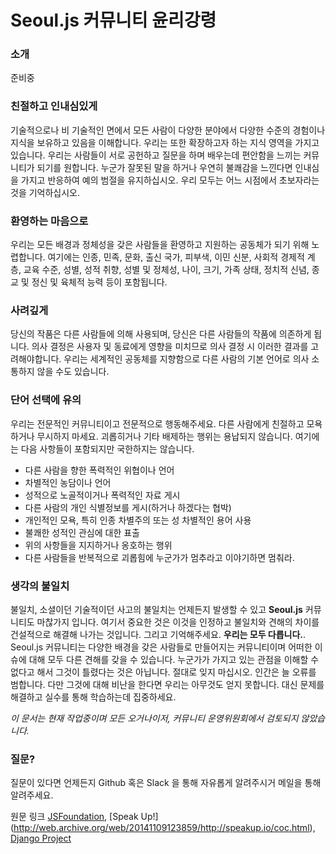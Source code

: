 # Seoul.js 커뮤니티 윤리강령

### 소개

준비중

### 친절하고 인내심있게

기술적으로나 비 기술적인 면에서 모든 사람이 다양한 분야에서 다양한 수준의 경험이나 지식을 보유하고 있음을 이해합니다. 우리는 또한 확장하고자 하는 지식 영역을 가지고 있습니다. 우리는 사람들이 서로 공헌하고 질문을 하며 배우는데 편안함을 느끼는 커뮤니티가 되기를 원합니다. 누군가 잘못된 말을 하거나 우연히 불쾌감을 느낀다면 인내심을 가지고 반응하여 예의 범절을 유지하십시오. 우리 모두는 어느 시점에서 초보자라는 것을 기억하십시오.

### 환영하는 마음으로

우리는 모든 배경과 정체성을 갖은 사람들을 환영하고 지원하는 공동체가 되기 위해 노렵합니다. 여기에는 인종, 민족, 문화, 출신 국가, 피부색, 이민 신분, 사회적 경제적 계층, 교육 수준, 성별, 성적 취향, 성별 및 정체성, 나이, 크기, 가족 상태, 정치적 신념, 종교 및 정신 및 육체적 능력 등이 포함됩니다.

### 사려깊게

당신의 작품은 다른 사람들에 의해 사용되며, 당신은 다른 사람들의 작품에 의존하게 됩니다. 의사 결정은 사용자 및 동료에게 영향을 미치므로 의사 결정 시 이러한 결과를 고려해야합니다. 우리는 세계적인 공동체를 지향함으로 다른 사람의 기본 언어로 의사 소통하지 않을 수도 있습니다.

### 단어 선택에 유의

우리는 전문적인 커뮤니티이고 전문적으로 행동해주세요. 다른 사람에게 친절하고 모욕하거나 무시하지 마세요. 괴롭히거나 기타 배제하는 행위는 용납되지 않습니다. 여기에는 다음 사항들이 포함되지만 국한하지는 않습니다.

- 다른 사람을 향한 폭력적인 위협이나 언어
- 차별적인 농담이나 언어
- 성적으로 노골적이거나 폭력적인 자료 게시
- 다른 사람의 개인 식별정보를 게시(하거나 하겠다는 협박)
- 개인적인 모욕, 특히 인종 차별주의 또는 성 차별적인 용어 사용
- 불쾌한 성적인 관심에 대한 표출
- 위의 사항들을 지지하거나 옹호하는 행위
- 다른 사람들을 반복적으로 괴롭힘에 누군가가 멈추라고 이야기하면 멈춰라.

### 생각의 불일치

불일치, 소셜이던 기술적이던 사고의 불일치는 언제든지 발생할 수 있고 **Seoul.js** 커뮤니티도 마찮가지 입니다. 여기서 중요한 것은 이것을 인정하고 불일치와 견해의 차이를 건설적으로 해결해 나가는 것입니다. 그리고 기억해주세요.
**우리는 모두 다릅니다.**. Seoul.js 커뮤니티는 다양한 배경을 갖은 사람들로 만들어지는 커뮤니티이며 어떠한 이슈에 대해 모두 다른 견해를 갖을 수 있습니다. 누군가가 가지고 있는 관점을 이해할 수 없다고 해서 그것이 틀렸다는 것은 아닙니다. 절대로 잊지 마십시오. 인간은 늘 오류를 범합니다. 다만 그것에 대해 비난을 한다면 우리는 아무것도 얻지 못합니다. 대신 문제를 해결하고 실수를 통해 학습하는데 집중하세요.

_이 문서는 현재 작업중이며 모든 오거나이저, 커뮤니티 운영위원회에서 검토되지 않았습니다._

### 질문?

질문이 있다면 언제든지 Github 혹은 Slack 을 통해 자유롭게 알려주시거 메일을 통해 알려주세요.

원문 링크 [JSFoundation](https://js.foundation/community/code-of-conduct), [Speak Up!] (http://web.archive.org/web/20141109123859/http://speakup.io/coc.html), [Django Project](https://www.djangoproject.com/conduct/)